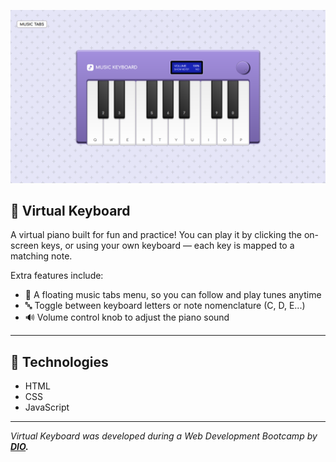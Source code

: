 ![Project cover photo](./screenshot.png)

## 🎹 Virtual Keyboard  
A virtual piano built for fun and practice! You can play it by clicking the on-screen keys, or using your own keyboard — each key is mapped to a matching note.

Extra features include:
- 🎵 A floating music tabs menu, so you can follow and play tunes anytime  
- 🔤 Toggle between keyboard letters or note nomenclature (C, D, E...)  
- 🔊 Volume control knob to adjust the piano sound  

---

## 🧪 Technologies  
- HTML  
- CSS  
- JavaScript  

---

*Virtual Keyboard was developed during a Web Development Bootcamp by **[DIO](https://www.dio.me/).***
